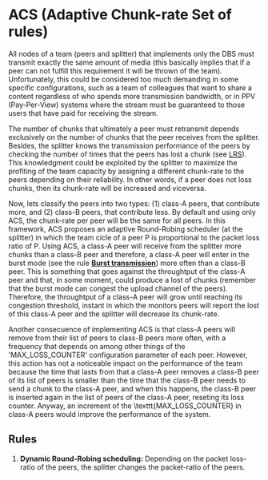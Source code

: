 ACS (Adaptive Chunk-rate Set of rules)
======================================

All nodes of a team (peers and splitter) that implements only the DBS
must transmit exactly the same amount of media (this basically implies
that if a peer can not fulfill this requirement it will be thrown of
the team). Unfortunately, this could be considered too much demanding
in some specific configurations, such as a team of colleagues that
want to share a content regardless of who spends more transmission
bandwidth, or in PPV (Pay-Per-View) systems where the stream must be
guaranteed to those users that have paid for receiving the stream.

The number of chunks that ultimately a peer must retransmit depends
exclusively on the number of chunks that the peer receives from the
splitter. Besides, the splitter knows the transmission performance of
the peers by checking the number of times that the peers has lost a
chunk (see [LRS](../LRS/README.md)). This knowledgment could be
exploited by the splitter to maximize the profiting of the team
capacity by assigning a different chunk-rate to the
peers depending on their reliability. In other words, if a peer does
not loss chunks, then its chunk-rate will be increased and
viceversa.

Now, lets classify the peers into two types: (1) class-A peers, that
contribute more, and (2) class-B peers, that contribute less. By
default and using only ACS, the chunk-rate per peer will be the same
for all peers. In this framework, ACS proposes an adaptive
Round-Robing scheduler (at the splitter) in which the team cicle of a
peer P is proportional to the packet loss ratio of P. Using ACS, a
class-A peer will receive from the splitter more chunks than a class-B
peer and therefore, a class-A peer will enter in the burst mode (see
the rule [**Burst transmission**](../DBS/README.md)) more often than a
class-B peer. This is something that goes against the throughtput of
the class-A peer and that, in some moment, could produce a lost of
chunks (remember that the burst mode can congest the upload channel of
the peers). Therefore, the throughtput of a class-A peer will grow
until reaching its congestion threshold, instant in which the monitors
peers will report the lost of this class-A peer and the splitter will
decrease its chunk-rate.

Another consecuence of implementing ACS is that class-A peers will
remove from their list of peers to class-B peers more often, with a
frequency that depends on among other things of the 'MAX_LOSS_COUNTER'
configuration parameter of each peer. However, this action has not a
noticeable impact on the performance of the team because the time that
lasts from that a class-A peer removes a class-B peer of its list of peers
is smaller than the time that the class-B peer needs to send a chunk
to the class-A peer, and when this happens, the class-B peer is
inserted again in the list of peers of the class-A peer, reseting its
loss counter. Anyway, an increment of the \texttt{MAX\_LOSS\_COUNTER}
in class-A peers would improve the performance of the system.

Rules
-----

1.  **Dynamic Round-Robing scheduling:** Depending on the packet
    loss-ratio of the peers, the splitter changes the packet-ratio of
    the peers.

